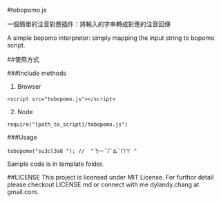 #tobopomo.js

一個簡單的注音對應插件：將輸入的字串轉成對應的注音回傳

A simple bopomo interpreter: simply mapping the input string to bopomo script.

##使用方式

###Include methods

1. Browser

```
<script src="tobopomo.js"></script>

```
2. Node
```
require("[path_to_script]/tobopomo.js")

```

###Usage

```
tobopomo("su3cl3a8 "); //  "ㄋ一ˇㄏㄠˇㄇㄚ "
```

Sample code is in template folder.


##LICENSE
This project is licensed under MIT License. For furthor detail please checkout LICENSE.md or connect with me dylandy.chang at gmail.com.
